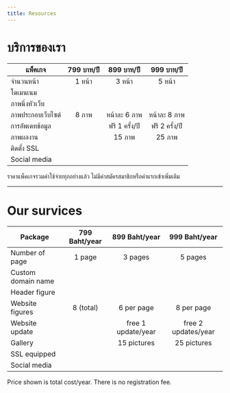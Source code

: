 ```yaml
---
title: Resources
---
```


# <i class="fas fa-tools"></i>บริการของเรา

| แพ็คเกจ | 799 บาท/ปี | 899 บาท/ปี | 999 บาท/ปี | 
| ----- | :----: | :----: | :----: | 
| จำนวนหน้า |  1 หน้า   |  3 หน้า   |  5 หน้า   | 
| โดเมนเนม  |  <i class="far fa-check-circle"></i>   |  <i class="far fa-check-circle"></i>   |  <i class="far fa-check-circle"></i> |
| ภาพนิ่งหัวเว็บ  |   <i class="far fa-check-circle"></i>   |  <i class="far fa-check-circle"></i>   |  <i class="far fa-check-circle"></i> |
| ภาพประกอบเว็บไซต์ |  8 ภาพ   |  หน้าละ 6 ภาพ   |  หน้าละ 8 ภาพ   |
| การอัพเดทข้อมูล |  <i class="far fa-times-circle"></i>   |  ฟรี 1 ครั้ง/ปี   |  ฟรี 2 ครั้ง/ปี   |
| ภาพผลงาน |  <i class="far fa-times-circle"></i>   |  15 ภาพ   |  25 ภาพ   |
| ติดตั้ง SSL |  <i class="far fa-check-circle"></i>   |  <i class="far fa-check-circle"></i>   |  <i class="far fa-check-circle"></i> |
| Social media |  <i class="far fa-check-circle"></i>   |  <i class="far fa-check-circle"></i>   |  <i class="far fa-check-circle"></i>   | 

ราคาแพ็คเกจรวมค่าใช้จ่ายทุกอย่างแล้ว ไม่มีค่าสมัครสมาชิกหรือค่าแรกเข้าเพิ่มเติม



---


# <i class="fas fa-tools"></i>Our survices


| Package | 799 Baht/year | 899 Baht/year | 999 Baht/year | 
| ----- | :----: | :----: | :----: | 
| Number of page |  1 page   |  3 pages   |  5 pages   | 
| Custom domain name  |  <i class="far fa-check-circle"></i>   |  <i class="far fa-check-circle"></i>   |  <i class="far fa-check-circle"></i> |
| Header figure  |   <i class="far fa-check-circle"></i>   |  <i class="far fa-check-circle"></i>   |  <i class="far fa-check-circle"></i> |
| Website figures |  8 (total)   |  6 per page   | 8 per page   |
| Website update |  <i class="far fa-times-circle"></i>   |  free 1 update/year   |  free 2 updates/year   |
| Gallery |  <i class="far fa-times-circle"></i>   |  15 pictures   |  25 pictures   |
| SSL equipped |  <i class="far fa-check-circle"></i>   |  <i class="far fa-check-circle"></i>   |  <i class="far fa-check-circle"></i> |
| Social media |  <i class="far fa-check-circle"></i>   |  <i class="far fa-check-circle"></i>   |  <i class="far fa-check-circle"></i>   | 

Price shown is total cost/year. There is no registration fee.
